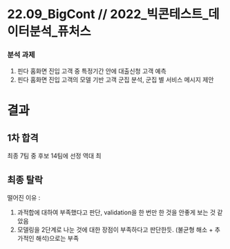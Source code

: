 # 22.09_BigCont // 2022_빅콘테스트_데이터분석_퓨처스

### **분석 과제**
1. 핀다 홈화면 진입 고객 중 특정기간 안에 대출신청 고객 예측
2. 핀다 홈화면 진입 고객의 모델 기반 고객 군집 분석, 군집 별 서비스 메시지 제안


# 결과
## 1차 합격
최종 7팀 중 후보 14팀에 선정
역대 최
## 최종 탈락
떨어진 이유 : 
1. 과적합에 대하여 부족했다고 판단, validation을 한 번만 한 것을 안좋게 보는 것 같았음
2. 모델링을 2단계로 나눈 것에 대한 장점이 부족하다고 판단한듯. (불균형 해소 + 추가적인 해석)으로는 부족
